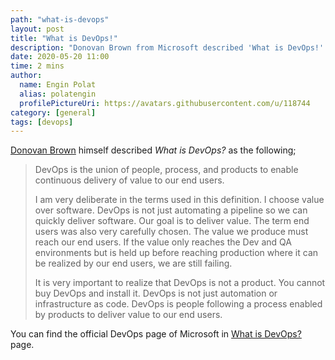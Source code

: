 ```yaml
---
path: "what-is-devops"
layout: post
title: "What is DevOps!"
description: "Donovan Brown from Microsoft described 'What is DevOps!'. DevOps is the union of people, process, and products to enable continuous delivery of value to our end users."
date: 2020-05-20 11:00
time: 2 mins
author:
  name: Engin Polat
  alias: polatengin
  profilePictureUri: https://avatars.githubusercontent.com/u/118744
category: [general]
tags: [devops]
---
```

[Donovan Brown](https://donovanbrown.com) himself described _What is DevOps?_ as the following;

> DevOps is the union of people, process, and products to enable continuous delivery of value to our end users.
>
> I am very deliberate in the terms used in this definition. I choose value over software.  DevOps is not just automating a pipeline so we can quickly deliver software. Our goal is to deliver value.  The term end users was also very carefully chosen.  The value we produce must reach our end users.  If the value only reaches the Dev and QA environments but is held up before reaching production where it can be realized by our end users, we are still failing.
>
> It is very important to realize that DevOps is not a product.  You cannot buy DevOps and install it.  DevOps is not just automation or infrastructure as code.  DevOps is people following a process enabled by products to deliver value to our end users.

You can find the official DevOps page of Microsoft in [What is DevOps?](https://azure.microsoft.com/en-us/overview/what-is-devops/) page.
